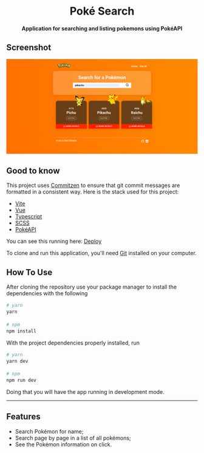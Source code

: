 <h1 align="center"> Poké Search </h1>

<h4 align="center"> Application for searching and listing pokemons using PokéAPI </h4>

## Screenshot

![Screenshot](https://raw.githubusercontent.com/oliveiraD4vi/poke-search/main/public/screenshot.png "Screenshot")

## Good to know

This project uses [Commitzen](https://github.com/commitizen/cz-cli) to ensure that git commit messages are formatted in a consistent way. Here is the stack used for this project:

- [Vite](https://vitejs.dev/)
- [Vue](https://vuejs.org/)
- [Typescript](https://www.typescriptlang.org/)
- [SCSS](https://sass-lang.com/)
- [PokéAPI](https://pokeapi.co/)

You can see this running here: [Deploy](https://poke-search-xi.vercel.app/)

To clone and run this application, you'll need [Git](https://git-scm.com) installed on your computer.

## How To Use

After cloning the repository use your package manager to install the dependencies with the following

```bash
# yarn
yarn

# npm
npm install
```
With the project dependencies properly installed, run

```bash
# yarn
yarn dev

# npm
npm run dev
```
Doing that you will have the app running in development mode.

----

## Features

- Search Pokémon for name;
- Search page by page in a list of all pokémons;
- See the Pokémon information on click.

